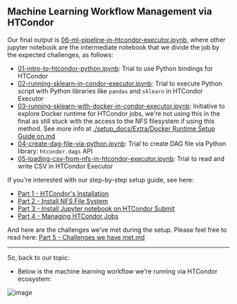 ## Machine Learning Workflow Management via HTCondor

Our final output is [06-ml-pipeline-in-htcondor-executor.ipynb](06-ml-pipeline-in-htcondor-executor.ipynb), where other jupyter notebook are the intermediate notebook that we divide the job by the expected challenges, as follows:
- [01-intro-to-htcondor-python.ipynb](01-intro-to-htcondor-python.ipynb): Trial to use Python bindings for HTCondor
- [02-running-sklearn-in-condor-executor.ipynb](02-running-sklearn-in-condor-executor.ipynb): Trial to execute Python script with Python libraries like `pandas` and `sklearn` in HTCondor Executor
- [03-running-sklearn-with-docker-in-condor-executor.ipynb](03-running-sklearn-with-docker-in-condor-executor.ipynb): Initiative to explore Docker runtime for HTCondor jobs, we're not using this in the final as still stuck with the access to the NFS filesystem if using this method. See more info at [./setup_docs/Extra/Docker Runtime Setup Guide on.md](./setup_docs/Extra/Docker%20Runtime%20Setup%20Guide%20on.md)
- [04-create-dag-file-via-python.ipynb](04-create-dag-file-via-python.ipynb): Trial to create DAG file via Python library: `htcondor.dags` API
- [05-loading-csv-from-nfs-in-htcondor-executor.ipynb](05-loading-csv-from-nfs-in-htcondor-executor.ipynb): Trial to read and write CSV in HTCondor Executor

If you're interested with our step-by-step setup guide, see here:
- [Part 1 - HTCondor's Installation](setup_docs/Part%201%20-%20HTCondor's%20Installation.md)
- [Part 2 - Install NFS File System](setup_docs/Part%202%20-%20Install%20NFS%20File%20System.md)
- [Part 3 - Install Jupyter notebook on HTCondor Submit](setup_docs/Part%203%20-%20Install%20Jupyter%20notebook.md)
- [Part 4 - Managing HTCondor Jobs](setup_docs/Part%204%20-%20%20Managing%20HTCondor%20Jobs.md)

And here are the challenges we've met during the setup. Please feel free to read here: [Part 5 - Challenges we have met.md](setup_docs/Part%205%20-%20Challenges%20we%20have%20met.md)

--------------------------------------------

So, back to our topic:

- Below is the machine learning workflow we're running via HTCondor ecosystem:

![image](https://github.com/user-attachments/assets/b69c43e1-e780-499b-9258-4d3658b8958d)
